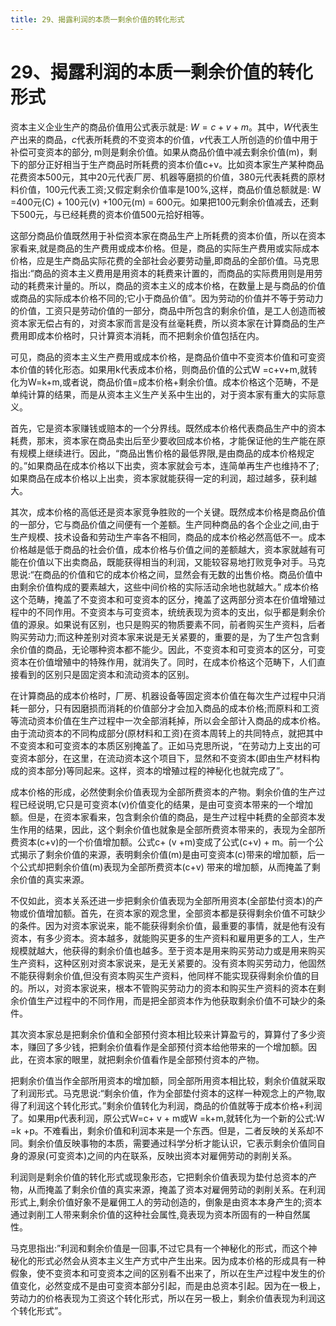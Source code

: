 ```yaml
---
title: 29、揭露利润的本质一剩余价值的转化形式
---
```

# 29、揭露利润的本质一剩余价值的转化形式

资本主义企业生产的商品价值用公式表示就是: $W=c+v+m$。其中，$W$代表生产出来的商品，$c$代表所耗费的不变资本的价值，$v$代表工人所创造的价值中用于补偿可变资本的部分, m则是剩余价值。如果从商品价值中减去剩余价值(m)，剩下的部分正好相当于生产商品时所耗费的资本价值c+v。比如资本家生产某种商品花费资本500元，其中20元代表厂房、机器等磨损的价值，380元代表耗费的原材料价值，100元代表工资;又假定剩余价值率是100%,这样，商品价值总额就是: W =400元(C) + 100元(v) +100元(m) = 600元。如果把100元剩余价值减去，还剩下500元，与已经耗费的资本价值500元拾好相等。

这部分商品价值既然用于补偿资本家在商品生产上所耗费的资本价值，所以在资本家看来,就是商品的生产费用或成本价格。但是，商品的实际生产费用或实际成本价格，应是生产商品实际花费的全部社会必要劳动量,即商品的全部价值。马克思指出:“商品的资本主义费用是用资本的耗费来计置的，而商品的实际费用则是用劳动的耗费来计量的。所以，商品的资本主义的成本价格，在数量上是与商品的价值或商品的实际成本价格不同的;它小于商品价值”。因为劳动的价值并不等于劳动力的价值，工资只是劳动价值的一部分，商品中所包含的剩余价值，是工人创造而被资本家无偿占有的，对资本家而言是没有丝毫耗费，所以资本家在计算商品的生产费用即成本价格时，只计算资本消耗，而不把剩余价值包括在内。

可见，商品的资本主义生产费用或成本价格，是商品价值中不变资本价值和可变资本价值的转化形态。如果用k代表成本价格，则商品价值的公式W =c+v+m,就转化为W=k+m,或者说，商品价值=成本价格+剩余价值。成本价格这个范畴，不是单纯计算的结果，而是从资本主义生产关系中生出的，对于资本家有重大的实际意义。

首先，它是资本家赚钱或赔本的一个分界线。既然成本价格代表商品生产中的资本耗费，那末，资本家在商品卖出后至少要收回成本价格，才能保证他的生产能在原有规模上继续进行。因此，“商品出售价格的最低界限,是由商品的成本价格规定的。”如果商品在成本价格以下出卖，资本家就会亏本，连简单再生产也维持不了;如果商品在成本价格以上出卖，资本家就能获得一定的利润，超过越多，获利越大。

其次，成本价格的高低还是资本家竞争胜败的一个关键。既然成本价格是商品价值的一部分，它与商品价值之间便有一个差额。生产同种商品的各个企业之间,由于生产规模、技术设备和劳动生产率各不相同，商品的成本价格必然高低不一。成本价格越是低于商品的社会价值，成本价格与价值之间的差额越大，资本家就越有可能在价值以下出卖商品，既能获得相当的利润，又能较容易地打败竞争对手。马克思说:“在商品的价值和它的成本价格之间，显然会有无数的出售价格。商品价值中由剩余价值构成的要素越大，这些中间价格的实际活动余地也就越大。”
成本价格这个范畴，掩盖了不变资本和可变资本的区分，掩盖了这两部分资本在价值增殖过程中的不同作用。不变资本与可变资本，统统表现为资本的支出，似乎都是剩余价值的源泉。如果说有区别，也只是购买的物质要素不同，前者购买生产资料，后者购买劳动力;而这种差别对资本家来说是无关紧要的，重要的是，为了生产包含剩余价值的商品，无论哪种资本都不能少。因此，不变资本和可变资本的区分，可变资本在价值增殖中的特殊作用，就消失了。同时，在成本价格这个范畴下，人们直接看到的区别只是固定资本和流动资本的区别。

在计算商品的成本价格时，厂房、机器设备等固定资本价值在每次生产过程中只消耗一部分，只有因磨损而消耗的价值部分才会加入商品的成本价格;而原料和工资等流动资本价值在生产过程中一次全部消耗掉，所以会全部计入商品的成本价格。由于流动资本的不同构成部分(原材料和工资)在资本周转上的共同特点，就把其中不变资本和可变资本的本质区别掩盖了。正如马克思所说，“在劳动力上支出的可变资本部分，在这里，在流动资本这个项目下，显然和不变资本(即由生产材料构成的资本部分)等同起来。这样，资本的增殖过程的神秘化也就完成了”。

成本价格的形成，必然使剩余价值表现为全部所费资本的产物。剩余价值的生产过程已经说明,它只是可变资本(v)价值变化的结果，是由可变资本带来的一个增加额。但是，在资本家看来，包含剩余价值的商品，是生产过程中耗费的全部资本发生作用的结果，因此，这个剩余价值也就象是全部所费资本带来的，表现为全部所费资本(c+v)的一个价值增加额。公式c+ (v +m)变成了公式(c+v) + m。前一个公式揭示了剩余价值的来源，表明剩余价值(m)是由可变资本(c)带来的增加额，后一个公式却把剩余价值(m)表现为全部所费资本(c+v) 带来的增加额，从而掩盖了剩余价值的真实来源。

不仅如此，资本关系还进一步把剩余价值表现为全部所用资本(全部垫付资本)的产物或价值增加额。首先，在资本家的观念里，全部资本都是获得剩余价值不可缺少的条件。因为对资本家说来，能不能获得剩余价值，最重要的事情，就是他有没有资本，有多少资本。资本越多，就能购买更多的生产资料和雇用更多的工人，生产规模就越大，他获得的剩余价值也越多。至于资本是用来购买劳动力或是用来购买生产资料，这种区别对资本家说来，是无关紧要的。没有资本购买劳动力，他固然不能获得剩余价值,但没有资本购买生产资料，他同样不能实现获得剩余价值的目的。所以，对资本家说来，根本不管购买劳动力的资本和购买生产资料的资本在剩余价值生产过程中的不同作用，而是把全部资本作为他获取剩余价值不可缺少的条件。

其次资本家总是把剩余价值和全部预付资本相比较来计算盈亏的，算算付了多少资本，赚回了多少钱，把剩余价值看作是全部预付资本给他带来的一个增加额。因此，在资本家的眼里，就把剩余价值看作是全部预付资本的产物。

把剩余价值当作全部所用资本的增加额，同全部所用资本相比较，剩余价值就采取了利润形式。马克思说:“剩余价值，作为全部垫付资本的这样一种观念上的产物,取得了利润这个转化形式。”剩余价值转化为利润，商品的价值就等于成本价格+利润了。如果用p代表利润，原公式W=c+ v + m或W =k+m,就转化为一个新的公式:W =k +p。不难看出，剩余价值和利润本来是一个东西。但是，二者反映的关系却不同。剩余价值反映事物的本质，需要通过科学分析才能认识，它表示剩余价值同自身的源泉(可变资本)之间的内在联系，反映出资本对雇佣劳动的剥削关系。

利润则是剩余价值的转化形式或现象形态，它把剩余价值表现为垫付总资本的产物，从而掩盖了剩余价值的真实来源，掩盖了资本对雇佣劳动的剥削关系。在利润形式上,剩余价值好象不是雇佣工人的劳动创造的，倒象是由资本本身产生的;资本通过剥削工人带来剩余价值的这种社会属性,竟表现为资本所固有的一种自然属性。

马克思指出:”利润和剩余价值是一回事,不过它具有一个神秘化的形式，而这个神秘化的形式必然会从资本主义生产方式中产生出来。因为成本价格的形成具有一种假象，使不变资本和可变资本之间的区别看不出来了，所以在生产过程中发生的价值变化，必然变成不是由可变资本部分引起，而是由总资本引起。因为在一极上，劳动力的价格表现为工资这个转化形式，所以在另一极上，剩余价值表现为利润这个转化形式”。